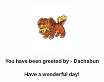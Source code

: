 <p align="center">
    <img src="https://raw.githubusercontent.com/PokeAPI/sprites/master/sprites/pokemon/927.png" width="150" height="150">
</p>
<h3 align="center">You have been greeted by - <b>Dachsbun</b></h3>
<h3 align="center">Have a wonderful day!</h3>
